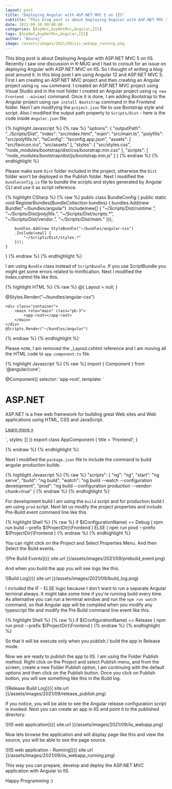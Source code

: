 ```yaml
---
layout: post
title: "Deploying Angular with ASP.​NET MVC 5 on IIS"
subtitle: "This blog post is about Deploying Angular with ASP.​NET MVC 5 on IIS."
date: 2021-09-30 00:00:00
categories: [AspNet,AspNetMvc,Angular,IIS]
tags: [AspNet,AspNetMvc,Angular,IIS]
author: "Anuraj"
image: /assets/images/2021/09/iis_webapp_running.png
---
```

This blog post is about Deploying Angular with ASP.NET MVC 5 on IIS. Recently I saw one discussion in K-MUG and I had to consult for an issue on deploying Angular with ASP.NET MVC on IIS. So I thought of writing a blog post around it. In this blog post I am using Angular 12 and ASP.NET MVC 5. First I am creating an ASP.NET MVC project and then creating an Angular project using `ng new` command. I created an ASP.NET MVC project using Visual Studio and in the root folder I created an Angular project using `ng new Frontend --minimal` command. Once it is done, I am adding Bootstrap to the Angular project using `npm install Bootstrap` command in the Frontend folder. Next I am modifying the `project.json` file to use Bootstrap style and script. Also I modified the output path property to `Scripts/Dist` - here is the code inside `Angular.json` file. 

{% highlight Javascript %}
{% raw %}
"options": {
  "outputPath": "../Scripts/Dist",
  "index": "src/index.html",
  "main": "src/main.ts",
  "polyfills": "src/polyfills.ts",
  "tsConfig": "tsconfig.app.json",
  "assets": [
    "src/favicon.ico",
    "src/assets"
  ],
  "styles": [
    "src/styles.css",
    "node_modules/bootstrap/dist/css/bootstrap.min.css"
  ],
  "scripts": [
    "node_modules/bootstrap/dist/js/bootstrap.min.js"
  ]
}
{% endraw %}
{% endhighlight %}

Please make sure `Dist` folder included in the project, otherwise the `Dist` folder won't be deployed in the Publish folder. Next I modified the `bundleconfig.cs` file to bundle the scripts and styles generated by Angular CLI and use it as script reference.

{% highlight CSharp %}
{% raw %}
public class BundleConfig
{
    public static void RegisterBundles(BundleCollection bundles)
    {
        bundles.Add(new Bundle("~/bundles/angular")
        .Include(new[] {
            "~/Scripts/Dist/runtime.*",
            "~/Scripts/Dist/polyfills.*",
            "~/Scripts/Dist/scripts.*",
            "~/Scripts/Dist/vendor.*",
            "~/Scripts/Dist/main.*"
        }));
            
        bundles.Add(new StyleBundle("~/bundles/angular-css")
        .Include(new[] {
            "~/Scripts/Dist/styles.*"
        }));
    }
}
{% endraw %}
{% endhighlight %}

I am using `Bundle` class instead of `ScriptBundle`. If you use ScriptBundle you might get some errors related to minification. Next I modified the Index.cshtml file like this.

{% highlight HTML %}
{% raw %}
@{
    Layout = null;
}

<!DOCTYPE html>
<html lang="en">
<head>
    <meta charset="utf-8" />
    <meta name="viewport" content="width=device-width, initial-scale=1.0" />
    @Styles.Render("~/bundles/angular-css")
</head>
<body>
    
    <div class="container">
        <main role="main" class="pb-3">
            <app-root></app-root>
        </main>
    </div>
    @Scripts.Render("~/bundles/angular")
</body>
</html>
{% endraw %}
{% endhighlight %}

Please note, I am removed the _Layout.cshtml reference and I am moving all the HTML code to `app.component.ts` file.

{% highlight Javascript %}
{% raw %}
import { Component } from '@angular/core';

@Component({
    selector: 'app-root',
    template: `
   

<div class="jumbotron">
    <h1>ASP.NET</h1>
    <p class="lead">ASP.NET is a free web framework for building great Web sites and Web applications using HTML, CSS and JavaScript.</p>
    <p><a href="https://asp.net" class="btn btn-primary btn-lg">Learn more &raquo;</a></p>
</div>

  `,
    styles: []
})
export class AppComponent {
    title = 'Frontend';
}

{% endraw %}
{% endhighlight %}

Next I modified the `package.json` file to include the command to build angular production builds.

{% highlight Javascript %}
{% raw %}
"scripts": {
  "ng": "ng",
  "start": "ng serve",
  "build": "ng build",
  "watch": "ng build --watch --configuration development",
  "prod": "ng build --configuration production --vendor-chunk=true"
}
{% endraw %}
{% endhighlight %}

For development build I am using the `build` script and for production build I am using `prod` script. Next let us modify the project properties and include Pre-Build event command line like this.

{% highlight Shell %}
{% raw %}
if $(ConfigurationName) == Debug (
    npm run build --prefix $(ProjectDir)\Frontend
) ELSE (
    npm run prod --prefix $(ProjectDir)\Frontend
)
{% endraw %}
{% endhighlight %}

You can right click on the Project and Select Properties Menu. And then Select the Build events.

![Pre Build Events]({{ site.url }}/assets/images/2021/09/prebuild_event.png)

And when you build the app you will see logs like this.

![Build Log]({{ site.url }}/assets/images/2021/09/build_log.png)

I included the IF - ELSE logic because I don't want to run a separate Angular terminal always. It might take some time if you're running build every time. As alternative you can run a terminal window and run the `npm run watch` command, so that Angular app will be compiled when you modify any typescript file and modify the Pre Build command line event like this.

{% highlight Shell %}
{% raw %}
if $(ConfigurationName) == Release (
    npm run prod --prefix $(ProjectDir)\Frontend
)
{% endraw %}
{% endhighlight %}

So that it will be execute only when you publish / build the app in Release mode.

Now we are ready to publish the app to IIS. I am using the Folder Publish method. Right click on the Project and select Publish menu, and from the screen, create a new Folder Publish option, I am continuing with the default options and then click on the Publish button. Once you click on Publish button, you will see something like this in the Build log.

![Release Build Log]({{ site.url }}/assets/images/2021/09/release_publish.png)

If you notice, you will be able to see the Angular release configuration script is invoked. Next you can create an app in IIS and point it to the published directory.

![IIS web application]({{ site.url }}/assets/images/2021/09/iis_webapp.png)

Now lets browse the application and will display page like this and view the source, you will be able to see the page source.

![IIS web application - Running]({{ site.url }}/assets/images/2021/09/iis_webapp_running.png)

This way you can prepare, develop and deploy the ASP.NET MVC application with Angular to IIS.

Happy Programming :)